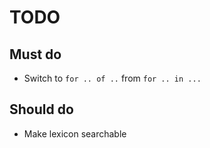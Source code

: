 # TODO

## Must do
- Switch to `for .. of ..` from `for .. in ...`

## Should do
- Make lexicon searchable
